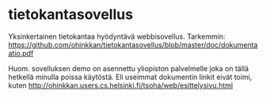 tietokantasovellus
==================
Yksinkertainen tietokantaa hyödyntävä webbisovellus. Tarkemmin:
https://github.com/ohinkkan/tietokantasovellus/blob/master/doc/dokumentaatio.pdf

Huom. sovelluksen demo on asennettu yliopiston palvelmelle joka on tällä hetkellä minulla poissa käytöstä. Eli useimmat dokumentin linkit eivät toimi, kuten http://ohinkkan.users.cs.helsinki.fi/tsoha/web/esittelysivu.html
